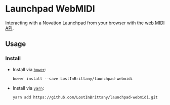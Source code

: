 # Launchpad WebMIDI

Interacting with a Novation Launchpad from your browser with the [web MIDI API](https://webaudio.github.io/web-midi-api/).

## Usage

### Install

- Install via [`bower`](https://bower.io/):

  ```
  bower install --save LostInBrittany/launchpad-webmidi
  ```

- Install via [`yarn`](https://yarnpkg.com/):

  ```
  yarn add https://github.com/LostInBrittany/launchpad-webmidi.git
  ```
